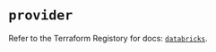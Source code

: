 # `provider`

Refer to the Terraform Registory for docs: [`databricks`](https://registry.terraform.io/providers/databricks/databricks/1.20.0/docs).

